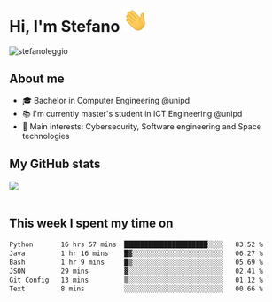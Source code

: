 # Hi, I'm Stefano <img src="https://raw.githubusercontent.com/stefanoleggio/stefanoleggio/main/images/wave.gif" width="45px">

<p align="left"> <img src="https://komarev.com/ghpvc/?username=stefanoleggio&label=Views&color=blue&style=plastic" alt="stefanoleggio" /></p>

## About me
- 🎓 Bachelor in Computer Engineering @unipd
- 📚 I'm currently master's student in ICT Engineering @unipd
- 🎯 Main interests: Cybersecurity, Software engineering and Space technologies


## My GitHub stats

<a href="https://github.com/anuraghazra/github-readme-stats" >
  <img align="center" src="https://github-readme-stats.vercel.app/api/top-langs/?username=stefanoleggio&langs_count=10&hide=jupyter%20notebook,html,blade&layout=compact&count_private=true&theme=swift" />
</a>
</br>
</br>

## This week I spent my time on


<!--START_SECTION:waka-->

```text
Python       16 hrs 57 mins  █████████████████████░░░░   83.52 %
Java         1 hr 16 mins    █▓░░░░░░░░░░░░░░░░░░░░░░░   06.27 %
Bash         1 hr 9 mins     █▒░░░░░░░░░░░░░░░░░░░░░░░   05.69 %
JSON         29 mins         ▓░░░░░░░░░░░░░░░░░░░░░░░░   02.41 %
Git Config   13 mins         ▒░░░░░░░░░░░░░░░░░░░░░░░░   01.12 %
Text         8 mins          ░░░░░░░░░░░░░░░░░░░░░░░░░   00.66 %
```

<!--END_SECTION:waka-->

